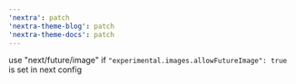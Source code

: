 ```yaml
---
'nextra': patch
'nextra-theme-blog': patch
'nextra-theme-docs': patch
---
```


use "next/future/image" if `"experimental.images.allowFutureImage": true` is set in next config
